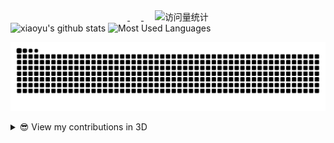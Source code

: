 <!-- profile logo 个人资料徽标 -->
<div align="center">
    <a href="https://gitee.com/xiaoyucc521">
        <img src="https://img.shields.io/badge/Gitee-码云-red" alt="" />
    </a>&emsp;
    <a href="https://github.com/xiaoyu98628">
  	    <img src="https://img.shields.io/github/followers/xiaoyu98628.svg?lable=GitHub&style=social" alt="" />
  	</a>&emsp;
    <!-- visitor statistics logo 访问量统计徽标 -->
    <img src="https://visitor-badge.laobi.icu/badge?page_id=xiaoyu98628.xiaoyu98628" alt="访问量统计" />
</div>

<div>
    <img height="137px" src="https://github-readme-stats.vercel.app/api?username=xiaoyu98628&show_icons=true&hide_title=true&theme=default&locale=cn&line_height=21" alt="xiaoyu's github stats"/>
    <img height="137px" src="https://github-readme-stats.vercel.app/api/top-langs/?username=xiaoyu98628&hide_title=true&layout=compact&locale=cn"  alt="Most Used Languages"/>
</div>

[![GitHub Snake Light](https://raw.githubusercontent.com/xiaoyu98628/xiaoyu98628/output/github-contribution-grid-snake.svg)](https://github.com/xiaoyu98628)

<details>
<summary>😎 View my contributions in 3D</summary>

![](https://raw.githubusercontent.com/xiaoyu98628/xiaoyu98628/profile-3d-contrib/profile-green.svg#gh-light-mode-only)
![](https://raw.githubusercontent.com/xiaoyu98628/xiaoyu98628/profile-3d-contrib/profile-night-green.svg#gh-dark-mode-only)

</details>



<!--
**xiaoyu98628/xiaoyu98628** is a ✨ _special_ ✨ repository because its `README.md` (this file) appears on your GitHub profile.

Here are some ideas to get you started:

- 🔭 I’m currently working on ...
- 🌱 I’m currently learning ...
- 👯 I’m looking to collaborate on ...
- 🤔 I’m looking for help with ...
- 💬 Ask me about ...
- 📫 How to reach me: ...
- 😄 Pronouns: ...
- ⚡ Fun fact: ...
-->
